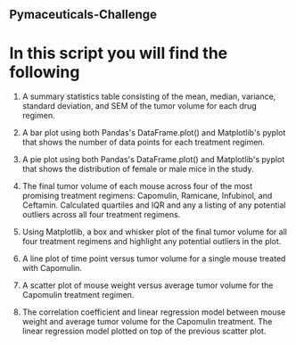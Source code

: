 ## Pymaceuticals-Challenge

# In this script you will find the following 

1. A summary statistics table consisting of the mean, median, variance, standard deviation, and SEM of the tumor volume for each drug regimen.


2. A bar plot using both Pandas's DataFrame.plot() and Matplotlib's pyplot that shows the number of data points for each treatment regimen.


3. A pie plot using both Pandas's DataFrame.plot() and Matplotlib's pyplot that shows the distribution of female or male mice in the study.

4. The final tumor volume of each mouse across four of the most promising treatment regimens: Capomulin, Ramicane, Infubinol, and Ceftamin. Calculated quartiles and IQR and any a listing of any potential outliers across all four treatment regimens.


5. Using Matplotlib, a box and whisker plot of the final tumor volume for all four treatment regimens and highlight any potential outliers in the plot.


6. A line plot of time point versus tumor volume for a single mouse treated with Capomulin.


7. A scatter plot of mouse weight versus average tumor volume for the Capomulin treatment regimen.


8. The correlation coefficient and linear regression model between mouse weight and average tumor volume for the Capomulin treatment. The linear regression model plotted on top of the previous scatter plot.
